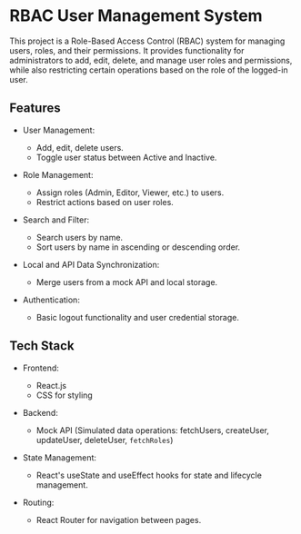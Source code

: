 # RBAC User Management System

This project is a Role-Based Access Control (RBAC) system for managing users, roles, and their permissions. It provides functionality for administrators to add, edit, delete, and manage user roles and permissions, while also restricting certain operations based on the role of the logged-in user.

## Features

- User Management: 
  - Add, edit, delete users.
  - Toggle user status between Active and Inactive.
  
- Role Management:
  - Assign roles (Admin, Editor, Viewer, etc.) to users.
  - Restrict actions based on user roles.

- Search and Filter:
  - Search users by name.
  - Sort users by name in ascending or descending order.

- Local and API Data Synchronization:
  - Merge users from a mock API and local storage.

- Authentication:
  - Basic logout functionality and user credential storage.

## Tech Stack

- Frontend:
  - React.js
  - CSS for styling

- Backend:
  - Mock API (Simulated data operations: fetchUsers, createUser, updateUser, deleteUser, `fetchRoles`)

- State Management:
  - React's useState and useEffect hooks for state and lifecycle management.

- Routing:
  - React Router for navigation between pages.
